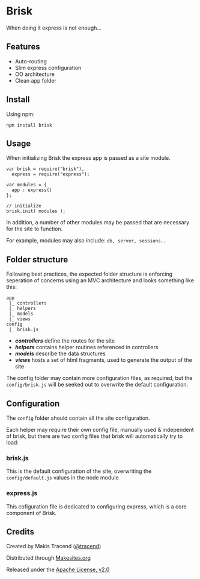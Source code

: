 # Brisk

When doing it express is not enough...

## Features

* Auto-routing
* Slim express configuration
* OO architecture
* Clean app folder

## Install
Using npm: 
```
npm install brisk
```

## Usage

When initializing Brisk the express app is passed as a site module. 
```
var brisk = require("brisk"),
  express = require("express");

var modules = {
  app : express() 
};
                                                    
// initialize
brisk.init( modules );
```

In addition, a number of other modules may be passed that are necessary for the site to function. 

For example, modules may also include: ```db, server, sessions```...


## Folder structure

Following best practices, the expected folder structure is enforcing seperation of concerns using an MVC architecture and looks something like this: 
```
app
 |_ controllers
 |_ helpers
 |_ models
 |_ views
config
 |_ brisk.js
```

* ***controllers*** define the routes for the site
* ***helpers*** contains helper routines referenced in controllers
* ***models*** describe the data structures
* ***views*** hosts a set of html fragments, used to generate the output of the site

The config folder may contain more configuration files, as required, but the ```config/brisk.js``` will be seeked out to overwrite the default configuration. 

## Configuration

The ```config``` folder should contain all the site configuration. 

Each helper may require their own config file, manually used & independent of brisk, but there are two config files that brisk will automatically try to load:

### brisk.js

This is the default configuration of the site, overwriting the ```config/default.js``` values in the node module

### express.js

This cofiguration file is dedicated to configuring express, which is a core component of Brisk. 


## Credits

Created by Makis Tracend ([@tracend](http://twitter.com/tracend))

Distributed through [Makesites.org](http://makesites.org)

Released under the [Apache License, v2.0](http://makesites.org/licenses/APACHE-2.0)
